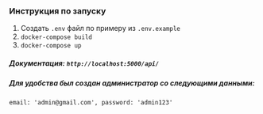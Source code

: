 ### Инструкция по запуску

1. Создать `.env` файл по примеру из `.env.example`
2. `docker-compose build`
3. `docker-compose up`

##### Документация: `http://localhost:5000/api/`

##### Для удобства был создан администратор со следующими данными:

`email: 'admin@gmail.com',
password: 'admin123'`
